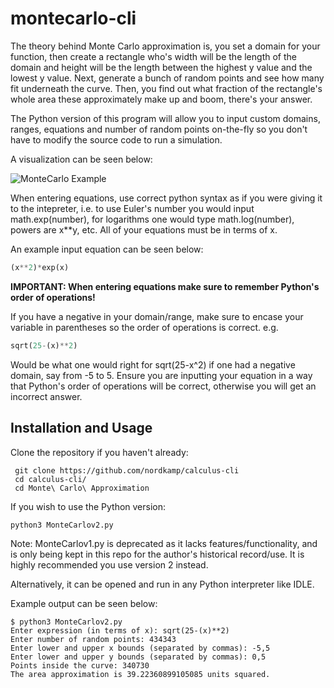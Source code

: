 # montecarlo-cli
The theory behind Monte Carlo approximation is, you set a domain for your function, then create a rectangle who's width will be the length of the domain
and height will be the length between the highest y value and the lowest y value. Next, generate a bunch of random points and see how many
fit underneath the curve. Then, you find out what fraction of the rectangle's whole area these approximately make up and boom, there's your answer.

The Python version of this program will allow you 
to input custom domains, ranges, equations and number of random points on-the-fly so you don't have to modify the source code to run a simulation.

A visualization can be seen below:

![MonteCarlo Example](http://barnesanalytics.com/wp-content/uploads/2017/08/figure9_3.png)

When entering equations, use correct python syntax as if you were giving it to the intepreter, i.e. to use Euler's number you would input math.exp(number), for logarithms one would type math.log(number), powers are x\*\*y, etc.
All of your equations must be in terms of x.

An example input equation can be seen below:
```python
(x**2)*exp(x)
```

**IMPORTANT: When entering equations make sure to remember Python's order of operations!**


If you have a negative in your domain/range, make sure to encase your variable in parentheses so the order of operations is correct.
e.g.
```python
sqrt(25-(x)**2)
```
Would be what one would right for sqrt(25-x^2) if one had a negative domain, say from -5 to 5. Ensure you are inputting your equation in a way that 
Python's order of operations will be correct, otherwise you will get an incorrect answer.

## Installation and Usage
Clone the repository if you haven't already:
```
 git clone https://github.com/nordkamp/calculus-cli
 cd calculus-cli/
 cd Monte\ Carlo\ Approximation
 ```
 If you wish to use the Python version:
 ```
 python3 MonteCarlov2.py
```
Note: MonteCarlov1.py is deprecated as it lacks features/functionality, and is only being kept in this repo for the author's historical record/use.
It is highly recommended you use version 2 instead.

Alternatively, it can be opened and run in any Python interpreter like IDLE.

Example output can be seen below:
```
$ python3 MonteCarlov2.py
Enter expression (in terms of x): sqrt(25-(x)**2)
Enter number of random points: 434343
Enter lower and upper x bounds (separated by commas): -5,5
Enter lower and upper y bounds (separated by commas): 0,5
Points inside the curve: 340730 
The area approximation is 39.22360899105085 units squared.
```

